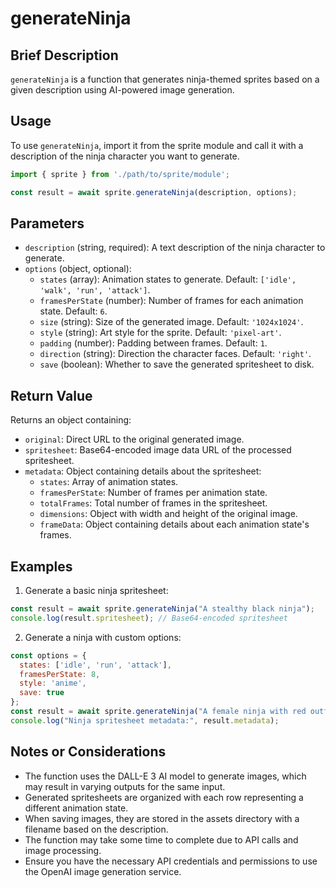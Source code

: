 # generateNinja

## Brief Description
`generateNinja` is a function that generates ninja-themed sprites based on a given description using AI-powered image generation.

## Usage
To use `generateNinja`, import it from the sprite module and call it with a description of the ninja character you want to generate.

```javascript
import { sprite } from './path/to/sprite/module';

const result = await sprite.generateNinja(description, options);
```

## Parameters
- `description` (string, required): A text description of the ninja character to generate.
- `options` (object, optional):
  - `states` (array): Animation states to generate. Default: `['idle', 'walk', 'run', 'attack']`.
  - `framesPerState` (number): Number of frames for each animation state. Default: `6`.
  - `size` (string): Size of the generated image. Default: `'1024x1024'`.
  - `style` (string): Art style for the sprite. Default: `'pixel-art'`.
  - `padding` (number): Padding between frames. Default: `1`.
  - `direction` (string): Direction the character faces. Default: `'right'`.
  - `save` (boolean): Whether to save the generated spritesheet to disk.

## Return Value
Returns an object containing:
- `original`: Direct URL to the original generated image.
- `spritesheet`: Base64-encoded image data URL of the processed spritesheet.
- `metadata`: Object containing details about the spritesheet:
  - `states`: Array of animation states.
  - `framesPerState`: Number of frames per animation state.
  - `totalFrames`: Total number of frames in the spritesheet.
  - `dimensions`: Object with width and height of the original image.
  - `frameData`: Object containing details about each animation state's frames.

## Examples

1. Generate a basic ninja spritesheet:
```javascript
const result = await sprite.generateNinja("A stealthy black ninja");
console.log(result.spritesheet); // Base64-encoded spritesheet
```

2. Generate a ninja with custom options:
```javascript
const options = {
  states: ['idle', 'run', 'attack'],
  framesPerState: 8,
  style: 'anime',
  save: true
};
const result = await sprite.generateNinja("A female ninja with red outfit", options);
console.log("Ninja spritesheet metadata:", result.metadata);
```

## Notes or Considerations
- The function uses the DALL-E 3 AI model to generate images, which may result in varying outputs for the same input.
- Generated spritesheets are organized with each row representing a different animation state.
- When saving images, they are stored in the assets directory with a filename based on the description.
- The function may take some time to complete due to API calls and image processing.
- Ensure you have the necessary API credentials and permissions to use the OpenAI image generation service.